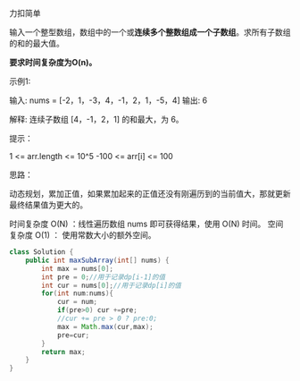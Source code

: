 力扣简单



输入一个整型数组，数组中的一个或**连续多个整数组成一个子数组**。求所有子数组的和的最大值。

**要求时间复杂度为O(n)。**

 

示例1:

输入: nums = [-2，1，-3，4，-1，2，1，-5，4]
输出: 6

解释: 连续子数组 [4，-1，2，1] 的和最大，为 6。




提示：

1 <= arr.length <= 10^5
-100 <= arr[i] <= 100





思路：

动态规划，累加正值，如果累加起来的正值还没有刚遍历到的当前值大，那就更新最终结果值为更大的。



时间复杂度 O(N) ：线性遍历数组 nums 即可获得结果，使用 O(N) 时间。
空间复杂度 O(1) ： 使用常数大小的额外空间。

````java
class Solution {
    public int maxSubArray(int[] nums) {
        int max = nums[0];
        int pre = 0;//用于记录dp[i-1]的值
        int cur = nums[0];//用于记录dp[i]的值
        for(int num:nums){
            cur = num;
            if(pre>0) cur +=pre;
            //cur += pre > 0 ? pre:0;
            max = Math.max(cur,max);
            pre=cur;
        }
        return max;
    }
}
````
